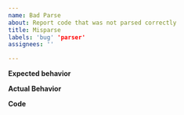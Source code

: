 ```yaml
---
name: Bad Parse
about: Report code that was not parsed correctly
title: Misparse
labels: 'bug' 'parser'
assignees: ''

---
```


**Expected behavior**
<!-- A description of what you expected to happen -->

**Actual Behavior**
<!-- A description of what actually happened -->

**Code**
<!-- The code that was not interpreted correctly goes here.
     This should also include the error message you got. -->

```c

```

<!-- If you know where to find it, include the relevant part of the C standard
    There's a copy at http://www.open-std.org/jtc1/sc22/wg14/www/docs/n1570.pdf -->
